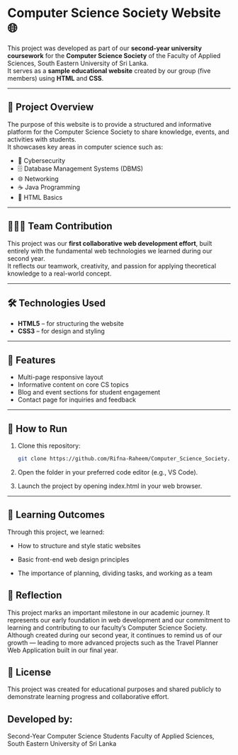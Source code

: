 # Computer Science Society Website 🌐

This project was developed as part of our **second-year university coursework** for the **Computer Science Society** of the Faculty of Applied Sciences, South Eastern University of Sri Lanka.  
It serves as a **sample educational website** created by our group (five members) using **HTML** and **CSS**.

---

## 🎯 Project Overview
The purpose of this website is to provide a structured and informative platform for the Computer Science Society to share knowledge, events, and activities with students.  
It showcases key areas in computer science such as:
- 🧠 Cybersecurity  
- 🗄️ Database Management Systems (DBMS)  
- 🌐 Networking  
- ☕ Java Programming  
- 🧱 HTML Basics  

---

## 🧑‍🤝‍🧑 Team Contribution
This project was our **first collaborative web development effort**, built entirely with the fundamental web technologies we learned during our second year.  
It reflects our teamwork, creativity, and passion for applying theoretical knowledge to a real-world concept.

---

## 🛠️ Technologies Used
- **HTML5** – for structuring the website  
- **CSS3** – for design and styling  

---

## 📂 Features
- Multi-page responsive layout  
- Informative content on core CS topics  
- Blog and event sections for student engagement  
- Contact page for inquiries and feedback  

---

## 🚀 How to Run
1. Clone this repository:  
   ```bash
   git clone https://github.com/Rifna-Raheem/Computer_Science_Society.git
   
2. Open the folder in your preferred code editor (e.g., VS Code).

3. Launch the project by opening index.html in your web browser.

---

## 📘 Learning Outcomes

Through this project, we learned:

- How to structure and style static websites

- Basic front-end web design principles

- The importance of planning, dividing tasks, and working as a team

## 🧭 Reflection

This project marks an important milestone in our academic journey.
It represents our early foundation in web development and our commitment to learning and contributing to our faculty’s Computer Science Society.
Although created during our second year, it continues to remind us of our growth — leading to more advanced projects such as the Travel Planner Web Application built in our final year.

## 📄 License

This project was created for educational purposes and shared publicly to demonstrate learning progress and collaborative effort.

## Developed by:
Second-Year Computer Science Students
Faculty of Applied Sciences, South Eastern University of Sri Lanka
